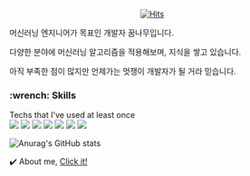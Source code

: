 <div align=center>

[![Hits](https://hits.seeyoufarm.com/api/count/incr/badge.svg?url=https://github.com/JJongyn)](https://hits.seeyoufarm.com) 

</div>

머신러닝 엔지니어가 목표인 개발자 꿈나무입니다. 

다양한 분야에 머신러닝 알고리즘을 적용해보며, 지식을 쌓고 있습니다.

아직 부족한 점이 많지만 언제가는 멋쟁이 개발자가 될 거라 믿습니다.



<h3>:wrench: Skills </h3>
Techs that I've used at least once<br>
<img src="https://img.shields.io/badge/Python-3766AB?style=flat-square&logo=Python&logoColor=white"/>
<img src="https://img.shields.io/badge/c++-00599C?style=flat-square&logo=c%2B%2B&logoColor=white">
<img src="https://img.shields.io/badge/c-A8B9CC?style=flat-square&logo=c&logoColor=white"/>
<img src="https://img.shields.io/badge/JAVA-007396?style=flat-square&logo=java&logoColor=white">
<img src="https://img.shields.io/badge/solidity-363636?style=flat-square&logo=solidity&logoColor=white">
<img src="https://img.shields.io/badge/HTML-E34F26?style=flat-square&logo=HTML5&logoColor=white">
<img src="https://img.shields.io/badge/Mysql-4479A1?style=flat-square&logo=Mysql&logoColor=white">


![Anurag's GitHub stats](https://github-readme-stats.vercel.app/api?username=jjongyn&show_icons=true)

:heavy_check_mark: About me,  [ Click it!]( https://jjongyn.notion.site/64ba38879686429ba78de120b1b25ebb )

